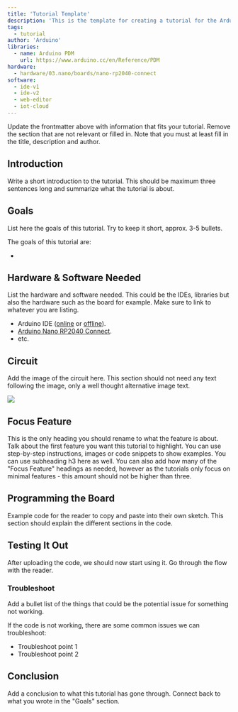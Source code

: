 ```yaml
---
title: 'Tutorial Template'
description: 'This is the template for creating a tutorial for the Arduino Documentation website.'
tags: 
  - tutorial
author: 'Arduino'
libraries: 
  - name: Arduino PDM
    url: https://www.arduino.cc/en/Reference/PDM
hardware:
  - hardware/03.nano/boards/nano-rp2040-connect
software:
  - ide-v1
  - ide-v2
  - web-editor
  - iot-cloud
---
```


Update the frontmatter above with information that fits your tutorial. Remove the section that are not relevant or filled in. Note that you must at least fill in the title, description and author.

## Introduction 

Write a short introduction to the tutorial. This should be maximum three sentences long and summarize what the tutorial is about. 

## Goals

List here the goals of this tutorial. Try to keep it short, approx. 3-5 bullets. 

The goals of this tutorial are:

- 

## Hardware & Software Needed

List the hardware and software needed. This could be the IDEs, libraries but also the hardware such as the board for example. Make sure to link to whatever you are listing. 

- Arduino IDE ([online](https://create.arduino.cc/) or [offline](https://www.arduino.cc/en/main/software)).
- [Arduino Nano RP2040 Connect](https://store.arduino.cc/nano-rp2040-connect).
- etc.

## Circuit

Add the image of the circuit here. This section should not need any text following the image, only a well thought alternative image text. 

![](_assets/)

## Focus Feature

This is the only heading you should rename to what the feature is about. Talk about the first feature you want this tutorial to highlight. You can use step-by-step instructions, images or code snippets to show examples. You can use subheading h3 here as well. You can also add how many of the "Focus Feature" headings as needed, however as the tutorials only focus on minimal features - this amount should not be higher than three.

## Programming the Board

Example code for the reader to copy and paste into their own sketch. This section should explain the different sections in the code. 

## Testing It Out

After uploading the code, we should now start using it. Go through the flow with the reader. 

### Troubleshoot


Add a bullet list of the things that could be the potential issue for something not working. 

If the code is not working, there are some common issues we can troubleshoot:

- Troubleshoot point 1
- Troubleshoot point 2

## Conclusion

Add a conclusion to what this tutorial has gone through. Connect back to what you wrote in the "Goals" section. 

